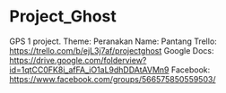 # Project_Ghost
GPS 1 project.
Theme: Peranakan
Name: Pantang
Trello: https://trello.com/b/ejL3j7af/projectghost
Google Docs: https://drive.google.com/folderview?id=1qtCC0FK8i_afFA_iO1aL9dhDDAtAVMn9
Facebook: https://www.facebook.com/groups/566575850559503/
